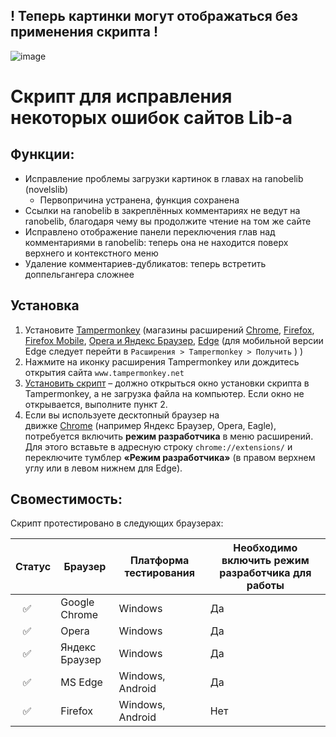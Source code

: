 ## ! Теперь картинки могут отображаться без применения скрипта !
![image](https://github.com/user-attachments/assets/91c515cf-7d03-465f-823f-359ae8c51e67)
# Скрипт для исправления некоторых ошибок сайтов Lib-а 
## Функции:
 - Исправление проблемы загрузки картинок в главах на ranobelib (novelslib)
	 - Первопричина устранена, функция сохранена
 - Ссылки на ranobelib в закреплённых комментариях не ведут на ranobelib, благодаря чему вы продолжите чтение на том же сайте
 - Исправлено отображение панели переключения глав над комментариями в ranobelib: теперь она не находится поверх верхнего и контекстного меню
 - Удаление комментариев-дубликатов: теперь встретить доппельгангера сложнее
## Установка
1. Установите [Tampermonkey](https://www.tampermonkey.net/index.php) (магазины расширений [Chrome](https://chromewebstore.google.com/detail/dhdgffkkebhmkfjojejmpbldmpobfkfo), [Firefox](https://addons.mozilla.org/en-US/firefox/addon/tampermonkey/), [Firefox Mobile](https://addons.mozilla.org/ru/android/addon/tampermonkey/), [Opera и Яндекс Браузер](https://addons.opera.com/en/extensions/details/tampermonkey-beta/), [Edge](https://microsoftedge.microsoft.com/addons/detail/iikmkjmpaadaobahmlepeloendndfphd) (для мобильной версии Edge следует перейти в `Расширения > Tampermonkey > Получить` ) )
2. Нажмите на иконку расширения Tampermonkey или дождитесь открытия сайта `www.tampermonkey.net`
3. [Установить скрипт](https://raw.githubusercontent.com/TranslatorGen13/TM-RLibImgFix/refs/heads/main/TM-RLibImgFix.user.js) – должно открыться окно установки скрипта в Tampermonkey, а не загрузка файла на компьютер. Если окно не открывается, выполните пункт 2.
4. Если вы используете десктопный браузер на движке [Chrome](https://www.tampermonkey.net/faq.php#Q209) (например Яндекс Браузер, Opera, Eagle), потребуется включить **режим разработчика** в меню расширений. Для этого вставьте в адресную строку `chrome://extensions/` и переключите тумблер **«Режим разработчика»** (в правом верхнем углу или в левом нижнем для Edge).
## Своместимость:
Скрипт протестировано в следующих браузерах:

| Статус | Браузер        | Платформа тестирования | Необходимо включить режим разработчика для работы |
| ----- | --------------- | ---------------------- | ------------------------------------------------- |
| ⠀✅  | Google Chrome   | Windows                |                     Да                            |
| ⠀✅  | Opera           | Windows                |                     Да                            |
| ⠀✅  | Яндекс Браузер  | Windows                |                     Да                            |
| ⠀✅  | MS Edge         | Windows, Android       |                     Да                            |
| ⠀✅  | Firefox         | Windows, Android       |                     Нет                           | 
